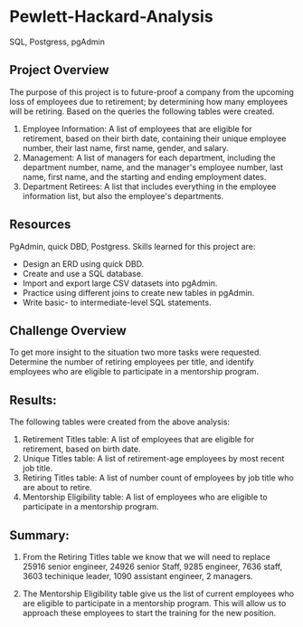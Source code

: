# Pewlett-Hackard-Analysis
SQL, Postgress, pgAdmin

## Project Overview

The purpose of this project is to future-proof a company from the upcoming loss of employees due to retirement; by determining how many employees will be retiring. Based on the queries the following tables were created. 

  1. Employee Information: A list of employees that are eligible for retirement, based on their birth date, containing their unique employee number, their last name, first name, gender, and salary.
  2. Management: A list of managers for each department, including the department number, name, and the manager's employee number, last name, first name, and the starting and ending employment dates.
  3. Department Retirees: A list that includes everything in the employee information list, but also the employee's departments.
    
## Resources

PgAdmin, quick DBD, Postgress.
Skills learned for this project are:
   - Design an ERD using quick DBD.
   - Create and use a SQL database.
   - Import and export large CSV datasets into pgAdmin.
   - Practice using different joins to create new tables in pgAdmin.
   - Write basic- to intermediate-level SQL statements.
   
## Challenge Overview

To get more insight to the situation two more tasks were requested.  Determine the number of retiring employees per title, and identify employees who are eligible to participate in a mentorship program.

## Results:

The following tables were created from the above analysis:

   1. Retirement Titles table: A list of employees that are eligible for retirement, based on birth date.
   2. Unique Titles table: A list of retirement-age employees by most recent job title.
   3. Retiring Titles table:  A list of number count of employees by job title who are about to retire.
   4. Mentorship Eligibility table: A list of employees who are eligible to participate in a mentorship program.

## Summary:
 
   1. From the Retiring Titles table we know that we will need to replace 25916 senior engineer, 24926 senior Staff, 9285 engineer, 7636 staff, 3603 techinique leader, 1090 assistant engineer, 2 managers.
    
   2. The Mentorship Eligibility table give us the list of current employees who are eligible to participate in a mentorship program. This will allow us to approach these employees to start the training for the new position.
    
